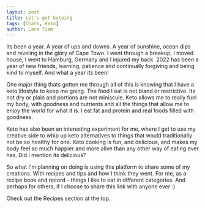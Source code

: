 ```yaml
---
layout: post
title: Let's get ketoing
tags: [Chats, Keto]
author: Lara Timm
---
```


Its been a year. A year of ups and downs. A year of sunshine, ocean dips and reveling in the glory of Cape Town. I went through a breakup, I moved house, I went to Hamburg, Germany and I injured my back. 2022 has been a year of new friends, learning, patience and continually forgiving and being kind to myself. And what a year its been! 

One major thing thats gotten me through all of this is knowing that I have a keto lifestyle to keep me going. The food I eat is not bland or restrictive. Its not dry or plain and portions are not miniscule. Keto allows me to really fuel my body, with goodness and nutrients and all the things that allow me to enjoy the world for what it is. I eat fat and protein and real foods filled with goodness. 

Keto has also been an interesting experiment for me, where I get to use my creative side to whip up keto alternatives to things that would traditionally not be so healthy for one. Keto cooking is fun, and delicious, and makes my body feel so much happier and more alive than any other way of eating ever has. Did I mention its delicious?

So what I'm planning on doing is using this platform to share some of my creations. With recipes and tips and how I think they went. For me, as a recipe book and record - things I like to eat in different categories. And perhaps for others, if I choose to share this link with anyone ever :)

Check out the Recipes section at the top. 